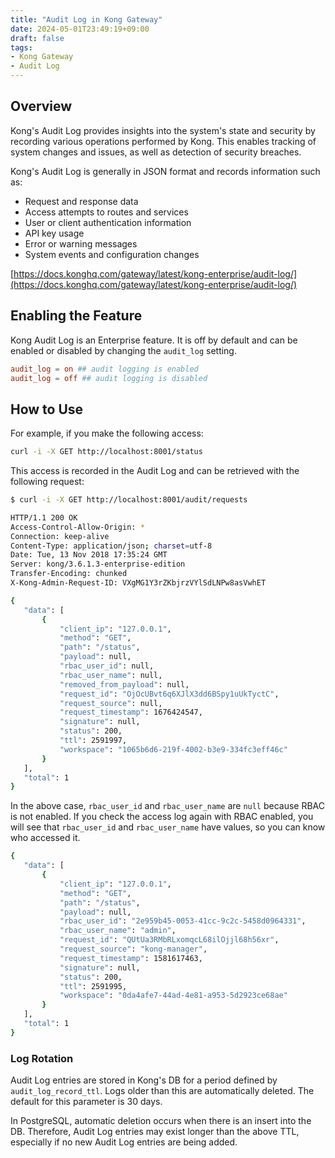 ```yaml
---
title: "Audit Log in Kong Gateway"
date: 2024-05-01T23:49:19+09:00
draft: false
tags:
- Kong Gateway
- Audit Log
---
```


## Overview

Kong's Audit Log provides insights into the system's state and security by recording various operations performed by Kong. This enables tracking of system changes and issues, as well as detection of security breaches.

Kong's Audit Log is generally in JSON format and records information such as:

- Request and response data
- Access attempts to routes and services
- User or client authentication information
- API key usage
- Error or warning messages
- System events and configuration changes

[https://docs.konghq.com/gateway/latest/kong-enterprise/audit-log/](https://docs.konghq.com/gateway/latest/kong-enterprise/audit-log/)

## Enabling the Feature

Kong Audit Log is an Enterprise feature. It is off by default and can be enabled or disabled by changing the `audit_log` setting.

```conf
audit_log = on ## audit logging is enabled
audit_log = off ## audit logging is disabled
```

## How to Use

For example, if you make the following access:

```bash
curl -i -X GET http://localhost:8001/status
```

This access is recorded in the Audit Log and can be retrieved with the following request:

```bash
$ curl -i -X GET http://localhost:8001/audit/requests

HTTP/1.1 200 OK
Access-Control-Allow-Origin: *
Connection: keep-alive
Content-Type: application/json; charset=utf-8
Date: Tue, 13 Nov 2018 17:35:24 GMT
Server: kong/3.6.1.3-enterprise-edition
Transfer-Encoding: chunked
X-Kong-Admin-Request-ID: VXgMG1Y3rZKbjrzVYlSdLNPw8asVwhET

{
   "data": [
       {
           "client_ip": "127.0.0.1",
           "method": "GET",
           "path": "/status",
           "payload": null,
           "rbac_user_id": null,
           "rbac_user_name": null,
           "removed_from_payload": null,
           "request_id": "OjOcUBvt6q6XJlX3dd6BSpy1uUkTyctC",
           "request_source": null,
           "request_timestamp": 1676424547,
           "signature": null,
           "status": 200,
           "ttl": 2591997,
           "workspace": "1065b6d6-219f-4002-b3e9-334fc3eff46c"
       }
   ],
   "total": 1
}
```

In the above case, `rbac_user_id` and `rbac_user_name` are `null` because RBAC is not enabled. If you check the access log again with RBAC enabled, you will see that `rbac_user_id` and `rbac_user_name` have values, so you can know who accessed it.

```bash
{
   "data": [
       {
           "client_ip": "127.0.0.1",
           "method": "GET",
           "path": "/status",
           "payload": null,
           "rbac_user_id": "2e959b45-0053-41cc-9c2c-5458d0964331",
           "rbac_user_name": "admin",
           "request_id": "QUtUa3RMbRLxomqcL68ilOjjl68h56xr",
           "request_source": "kong-manager",
           "request_timestamp": 1581617463,
           "signature": null,
           "status": 200,
           "ttl": 2591995,
           "workspace": "0da4afe7-44ad-4e81-a953-5d2923ce68ae"
       }
   ],
   "total": 1
}
```

### Log Rotation

Audit Log entries are stored in Kong's DB for a period defined by `audit_log_record_ttl`. Logs older than this are automatically deleted. The default for this parameter is 30 days.

In PostgreSQL, automatic deletion occurs when there is an insert into the DB. Therefore, Audit Log entries may exist longer than the above TTL, especially if no new Audit Log entries are being added.
